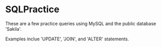 # SQLPractice

These are a few practice queries using MySQL and the public database 'Sakila'.

Examples inclue 'UPDATE', 'JOIN', and 'ALTER' statements.
